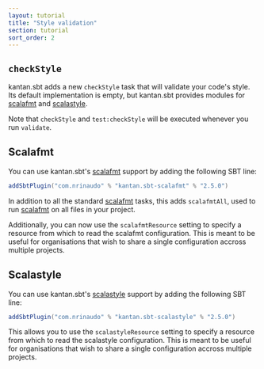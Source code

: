 ```yaml
---
layout: tutorial
title: "Style validation"
section: tutorial
sort_order: 2
---
```


## `checkStyle`

kantan.sbt adds a new `checkStyle` task that will validate your code's style.
Its default implementation is empty, but kantan.sbt provides modules for [scalafmt]
and [scalastyle].

Note that `checkStyle` and `test:checkStyle` will be executed whenever you run
`validate`.


## Scalafmt

You can use kantan.sbt's [scalafmt] support by adding the following SBT line:

```scala
addSbtPlugin("com.nrinaudo" % "kantan.sbt-scalafmt" % "2.5.0")
```

In addition to all the standard [scalafmt] tasks, this adds `scalafmtAll`, used to run [scalafmt]
on all files in your project.

Additionally, you can now use the `scalafmtResource` setting to specify a resource from which
to read the scalafmt configuration. This is meant to be useful for organisations that wish to share
a single configuration accross multiple projects.

## Scalastyle

You can use kantan.sbt's [scalastyle] support by adding the following SBT line:

```scala
addSbtPlugin("com.nrinaudo" % "kantan.sbt-scalastyle" % "2.5.0")
```

This allows you to use the `scalastyleResource` setting to specify a resource from which
to read the scalastyle configuration. This is meant to be useful for organisations that wish
to share a single configuration accross multiple projects.


[scalafmt]:http://scalameta.org/scalafmt/
[scalastyle]:http://www.scalastyle.org/
